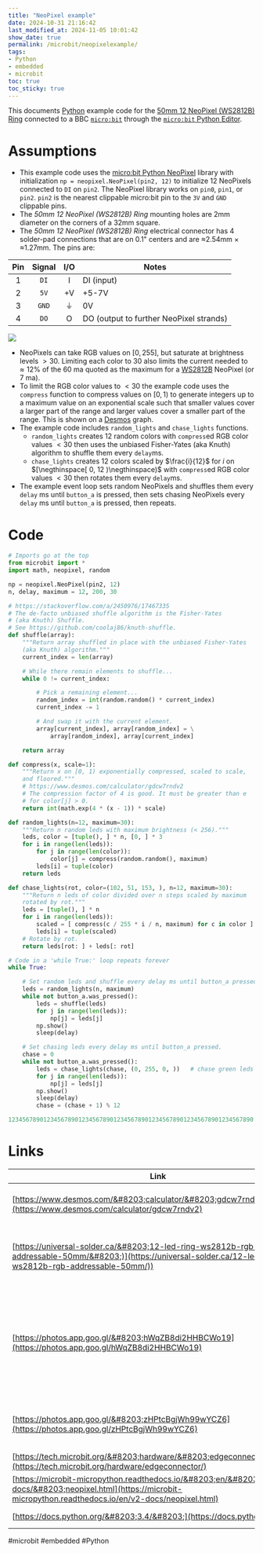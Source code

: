 ```yaml
---
title: "NeoPixel example"
date: 2024-10-31 21:16:42
last_modified_at: 2024-11-05 10:01:42
show_date: true
permalink: /microbit/neopixelexample/
tags:
- Python
- embedded
- microbit
toc: true
toc_sticky: true
---
```

This documents [Python](https://www.python.org/community/microbit/) example code for the [50mm 12 NeoPixel (WS2812B) Ring](https://universal-solder.ca/12-led-ring-ws2812b-rgb-addressable-50mm/) connected to a BBC [`micro:bit`](https://microbit-micropython.readthedocs.io/en/v2-docs/) through the [`micro:bit` Python Editor](https://microbit.org/get-started/user-guide/python-editor/).

# Assumptions

- This example code uses the [micro:bit Python NeoPixel](https://microbit-micropython.readthedocs.io/en/v2-docs/neopixel.html) library with initialization `np = neopixel.NeoPixel(pin2, 12)` to initialize $12$ NeoPixels connected to `DI` on `pin2`. The NeoPixel library works on `pin0`, `pin1`, or `pin2`. `pin2` is the nearest clippable micro:bit pin to the `3V` and `GND` clippable pins.
- The *50mm 12 NeoPixel (WS2812B) Ring* mounting holes are 2mm diameter on the corners of a 32mm square.
- The *50mm 12 NeoPixel (WS2812B) Ring* electrical connector has 4 solder-pad connections that are on 0.1" centers and are ≈2.54mm × ≈1.27mm. The pins are:

| Pin | Signal | I/O | Notes |
| :---: | :---: | :---: | --- |
| 1 | `DI` | I | DI (input) |
| 2 | `5V` | +V | +5-7V |
| 3 | `GND` | &#x23da; | 0V |
| 4 | `DO` | O | DO (output to further NeoPixel strands) |

![](/obsidian/assets/obsidian/pasted-image-20241103202007.png)

- NeoPixels can take RGB values on $[0, 255]$, but saturate at brightness levels $> 30$. Limiting each color to $30$ also limits the current needed to $\approx 12\%$ of the $60$ ma quoted as the maximum for a [WS2812B](https://universal-solder.ca/downloads/WS2812B.pdf) NeoPixel (or $7$ ma).
- To limit the RGB color values to $< 30$ the example code uses the `compress` function to compress values on $[0, 1)$ to generate integers up to a maximum value on an exponential scale such that smaller values cover a larger part of the range and larger values cover a smaller part of the range. This is shown on a [Desmos](https://www.desmos.com/calculator/gdcw7rndv2) graph.
- The example code includes `random_lights` and `chase_lights` functions.
	- `random_lights` creates $12$ random colors with `compress`ed RGB color values $< 30$ then uses the unbiased Fisher-Yates  (aka Knuth) algorithm to shuffle them every `delay`ms.
	- `chase_lights` creates $12$ colors scaled by $\frac{i}{12}$ for $i$ on $[\negthinspace[ 0, 12 )\negthinspace)$ with `compress`ed RGB color values $< 30$ then rotates them every `delay`ms.
- The example event loop sets random NeoPixels and shuffles them every `delay` ms until `button_a` is pressed, then sets chasing NeoPixels every `delay` ms until `button_a` is pressed, then repeats.

# Code

```python
# Imports go at the top
from microbit import *
import math, neopixel, random

np = neopixel.NeoPixel(pin2, 12)
n, delay, maximum = 12, 200, 30

# https://stackoverflow.com/a/2450976/17467335
# The de-facto unbiased shuffle algorithm is the Fisher-Yates
# (aka Knuth) Shuffle.
# See https://github.com/coolaj86/knuth-shuffle.
def shuffle(array):
    """Return array shuffled in place with the unbiased Fisher-Yates
    (aka Knuth) algorithm."""
    current_index = len(array)

    # While there remain elements to shuffle...
    while 0 != current_index:

        # Pick a remaining element...
        random_index = int(random.random() * current_index)
        current_index -= 1

        # And swap it with the current element.
        array[current_index], array[random_index] = \
            array[random_index], array[current_index]

    return array

def compress(x, scale=1):
    """Return x on [0, 1) exponentially compressed, scaled to scale,
    and floored."""
    # https://www.desmos.com/calculator/gdcw7rndv2
    # The compression factor of 4 is good. It must be greater than e
    # for color[j] > 0.
    return int(math.exp(4 * (x - 1)) * scale)

def random_lights(n=12, maximum=30):
    """Return n random leds with maximum brightness (< 256)."""
    leds, color = [tuple(), ] * n, [0, ] * 3
    for i in range(len(leds)):
        for j in range(len(color)):
            color[j] = compress(random.random(), maximum)
        leds[i] = tuple(color)
    return leds

def chase_lights(rot, color=(102, 51, 153, ), n=12, maximum=30):
    """Return n leds of color divided over n steps scaled by maximum
    rotated by rot."""
    leds = [tuple(), ] * n
    for i in range(len(leds)):
        scaled = [ compress(c / 255 * i / n, maximum) for c in color ]
        leds[i] = tuple(scaled)
    # Rotate by rot.
    return leds[rot: ] + leds[: rot]

# Code in a 'while True:' loop repeats forever
while True:

    # Set random leds and shuffle every delay ms until button_a pressed.
    leds = random_lights(n, maximum)
    while not button_a.was_pressed():
        leds = shuffle(leds)
        for j in range(len(leds)):
            np[j] = leds[j]
        np.show()
        sleep(delay)

    # Set chasing leds every delay ms until button_a pressed.
    chase = 0
    while not button_a.was_pressed():
        leds = chase_lights(chase, (0, 255, 0, ))   # chase green leds
        for j in range(len(leds)):
            np[j] = leds[j]
        np.show()
        sleep(delay)
        chase = (chase + 1) % 12

1234567890123456789012345678901234567890123456789012345678901234567890
```

# Links

| Link | Description |
| --- | --- |
| [https://www.desmos.com/&#8203;calculator/&#8203;gdcw7rndv2](https://www.desmos.com/calculator/gdcw7rndv2) | [Desmos](https://www.desmos.com/) exponential compression graph |
| [https://universal-solder.ca/&#8203;12-led-ring-ws2812b-rgb-addressable-50mm/&#8203;)](https://universal-solder.ca/12-led-ring-ws2812b-rgb-addressable-50mm/)) | 50mm 12 NeoPixel (WS2812B) Ring available from [Universal Solder](https://universal-solder.ca/) |
| [https://photos.app.goo.gl/&#8203;hWqZB8di2HHBCWo19](https://photos.app.goo.gl/hWqZB8di2HHBCWo19) | A *50mm 12 NeoPixel (WS2812B) Ring* with soldered 0.1" [headers](https://adafruit.com/product/400) and wired through a [KS0360 Keyestudio Sensor Shield V2](https://wiki.keyestudio.com/Ks0360_Keyestudio_Sensor_Shield_V2_for_BBC_micro:bit) |
| [https://photos.app.goo.gl/&#8203;zHPtcBgjWh99wYCZ6](https://photos.app.goo.gl/zHPtcBgjWh99wYCZ6) | micro:bit examples videos (NeoPixel Ring &amp; Snake) |
| [https://tech.microbit.org/&#8203;hardware/&#8203;edgeconnector/&#8203;](https://tech.microbit.org/hardware/edgeconnector/) | micro:bit pinouts |
| [https://microbit-micropython.readthedocs.io/&#8203;en/&#8203;v2-docs/&#8203;neopixel.html](https://microbit-micropython.readthedocs.io/en/v2-docs/neopixel.html) | micro:bit Python NeoPixel |
| [https://docs.python.org/&#8203;3.4/&#8203;](https://docs.python.org/3.4/) | Python 3.4 documentation |

#microbit #embedded #Python